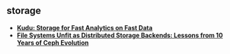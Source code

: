 ## storage

- **[Kudu: Storage for Fast Analytics on Fast Data][kudu]**
- **[File Systems Unfit as Distributed Storage Backends: Lessons from 10 Years of Ceph Evolution][bluestore]**

[kudu]: kudu.md
[bluestore]: bluestore.md